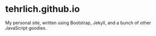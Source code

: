 tehrlich.github.io
==================

My personal site, written using Bootstrap, Jekyll, and a bunch of other JavaScript goodies. 
